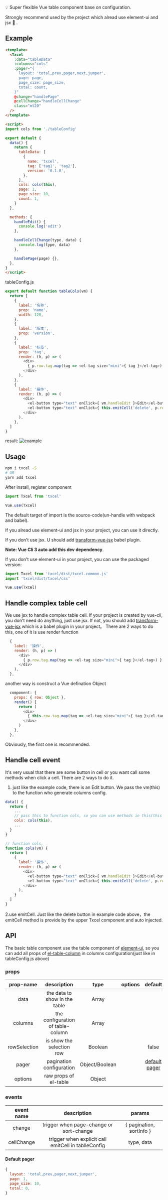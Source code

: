 :bulb: Super flexible Vue table component base on configuration.

Strongly recommend used by the project which alread use element-ui and jsx :dog: .

## Example

```html
<template>
  <Txcel
    :data="tableData"
    :columns="cols"
    :pager="{
      layout: 'total,prev,pager,next,jumper',
      page: page,
      page_size: page_size,
      total: count,
    }"
    @change="handlePage"
    @cellChange="handleCellChange"
    class="mt20"
  />
</template>

<script>
import cols from './tableConfig'

export default {
  data() {
    return {
      tableData: [
        {
          name: 'txcel',
          tag: ['tag1', 'tag2'],
          version: '0.1.0',
        },
      ],
      cols: cols(this),
      page: 1,
      page_size: 10,
      count: 1,
    }
  },

  methods: {
    handleEdit() {
      console.log('edit')
    },

    handleCellChange(type, data) {
      console.log(type, data)
    },

    handlePage(page) {},
  },
}
</script>


```

tableConfig.js

```javascript
export default function tableCols(vm) {
  return [
    {
      label: '名称',
      prop: 'name',
      width: 120,
    },
    {
      label: '版本',
      prop: 'version',
    },
    {
      label: '标签',
      prop: 'tag',
      render: (h, p) => (
        <div>
          { p.row.tag.map(tag => <el-tag size="mini">{ tag }</el-tag>) }
        </div>
      ),
    },
    {
      label: '操作',
      render: (h, p) => (
        <div>
          <el-button type="text" onClick={ vm.handleEdit }>Edit</el-button>
          <el-button type="text" onClick={ this.emitCell('delete', p.row.id) }>Delete</el-button> // provide by Txcel component，auto injected
        </div>
      ),
    },
  ]
}

```

result:
![example](https://raw.githubusercontent.com/What-a-faka/Txcel/master/static/example.png)


## Usage

```sh
npm i txcel -S
# OR
yarn add txcel
```

After install, register component

```javascript
import Txcel from 'txcel'

Vue.use(Txcel)
```

The default target of import is the source-code(un-handle with webpack and babel).

If you alread use element-ui and jsx in your project, you can use it directly.

If you don't use jsx. U should add [transform-vue-jsx](https://github.com/vuejs/babel-plugin-transform-vue-jsx) babel plugin.

**Note: Vue Cli 3 auto add this dev dependency**.

If you don't use element-ui in your project, you can use the packaged version:
```javascript
import Txcel from 'txcel/dist/txcel.common.js'
import 'txcel/dist/txcel/css'

Vue.use(Txcel)
```

## Handle complex table cell

We use jsx to handle complex table cell. If your project is created by vue-cli, you don't need do anything, just use jsx. If not, you should add [transform-vue-jsx](https://github.com/vuejs/babel-plugin-transform-vue-jsx) which is a babel plugin in your project。
There are 2 ways to do this, one of it is use render function

```javascript
  {
    label: '操作',
    render: (h, p) => (
      <div>
        { p.row.tag.map(tag => <el-tag size="mini">{ tag }</el-tag>) }
      </div>
    ),
  },
```

another way is construct a Vue defination Object

```javascript
  component: {
    props: { row: Object },
    render() {
      return (
        <div>
          { this.row.tag.map(tag => <el-tag size="mini">{ tag }</el-tag>) }
        </div>
      )
    },
  },
```

Obviously, the first one is recommended.

## Handle cell event

It's very usual that there are some button in cell or you want call some methods when click a cell.
There are 2 ways to do it.

1. just like the example code, there is an Edit button. We pass the vm(this) to the function who generate columns config.

  ```javascript
  data() {
    return {
      ...
      // pass this to function cols, so you can use methods in this(this Vue compomemt)
      cols: cols(this),
      ...
    }
  }

  // function cols,
  function cols(vm) {
    return [
      {
        label: '操作',
        render: (h, p) => (
          <div>
            <el-button type="text" onClick={ vm.handleEdit }>Edit</el-button>
            <el-button type="text" onClick={ this.emitCell('delete', p.row.id) }>Delete</el-button>
          </div>
        ),
      }
    ]
  }
  ```

2.use emitCell. Just like the delete button in example code above，the emitCell method is provide by the upper Txcel component and auto injected.

## API

The basic table component use the table component of [element-ui](https://github.com/ElemeFE/element), so you can add all props of [el-table-column](http://element-cn.eleme.io/#/zh-CN/component/table) in columns configuration(just like in tableConfig.js above)

### props

| prop-name | description | type | options | default |
|:--:|:--:|:--:|:--:|:--:|
| data | the data to show in the table | Array |
| columns | the configuration of table-column | Array |
| rowSelection | is show the selection row | Boolean | | false |
| pager | pagination configuration | Object/Boolean | | <a href="#pager"> default pager</a>|
| options | raw props of el-table | Object | | |

### events

| event name | description | params |
|:--:|:--:|:--:|
| change | trigger when page-change or sort-change | { pagination, sortInfo } |
| cellChange | trigger when explicit call emitCell in tablleConfig | type, data |

#### <a name="pager">Default pager</a>

```javascript
{
  layout: 'total,prev,pager,next,jumper',
  page: 1,
  page_size: 10,
  total: 0,
}
```
